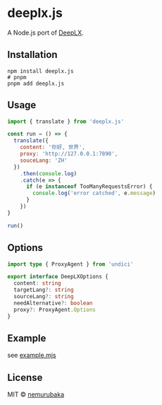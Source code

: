 # deeplx.js

A Node.js port of [DeepLX](https://github.com/OwO-Network/DeepLX).

## Installation

```shell
npm install deeplx.js
# pnpm 
pnpm add deeplx.js
```

## Usage

```js
import { translate } from 'deeplx.js'

const run = () => {
  translate({
    content: '你好, 世界',
    proxy: 'http://127.0.0.1:7890',
    souceLang: 'ZH'
  })
    .then(console.log)
    .catch(e => {
      if (e instanceof TooManyRequestsError) {
        console.log('error catched', e.message)
      }
    })
}

run()
```

## Options

```ts
import type { ProxyAgent } from 'undici'

export interface DeepLXOptions {
  content: string
  targetLang?: string
  sourceLang?: string
  needAlternative?: boolean
  proxy?: ProxyAgent.Options
}
```

## Example

see [example.mjs](../playground/example.mjs)

## License

MIT &copy; [nemurubaka](https://github.com/cijiugechu)